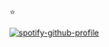 :star: 

[![spotify-github-profile](https://spotify-github-profile.vercel.app/api/view?uid=31aercmvactbwob7cv4rqm7fgmuy&cover_image=true&theme=default&bar_color=53b14f&bar_color_cover=false)](https://github.com/kittinan/spotify-github-profile)




<!--
**sexuaIity/sexuaIity** is a ✨ _special_ ✨ repository because its `README.md` (this file) appears on your GitHub profile.

Here are some ideas to get you started:

- 🔭 I’m currently working on ...
- 🌱 I’m currently learning ...
- 👯 I’m looking to collaborate on ...
- 🤔 I’m looking for help with ...
- 💬 Ask me about ...
- 📫 How to reach me: ...
- 😄 Pronouns: ...
- ⚡ Fun fact: ...
-->

